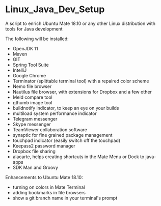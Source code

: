 # Linux_Java_Dev_Setup
A script to enrich Ubuntu Mate 18.10 or any other Linux distribution with tools for Java development

The following will be installed:
* OpenJDK 11
* Maven
* GIT
* Spring Tool Suite
* IntelliJ
* Google Chrome
* Terminator (splittable terminal tool) with a repaired color scheme
* Nemo file browser
* Nautilus file browser, with extensions for Dropbox and a few other
* Meld compare tool
* gthumb image tool
* buildnotify indicator, to keep an eye on your builds
* multiload system performance indicator
* Telegram messenger
* Skype messenger
* TeamViewer collaboration software
* synaptic for fine grained package management
* touchpad indicator (easily switch off the touchpad)
* Keepass2 password manager
* Dropbox file sharing
* alacarte, helps creating shortcuts in the Mate Menu or Dock to java-apps
* SDK Man and Groovy

Enhancements to Ubuntu Mate 18.10:
* turning on colors in Mate Terminal
* adding bookmarks in file browsers
* show a git branch name in your terminal's prompt

